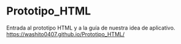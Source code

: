 # Prototipo_HTML
Entrada al prototipo HTML y a la guía de nuestra idea de aplicativo.
https://washito0407.github.io/Prototipo_HTML/
